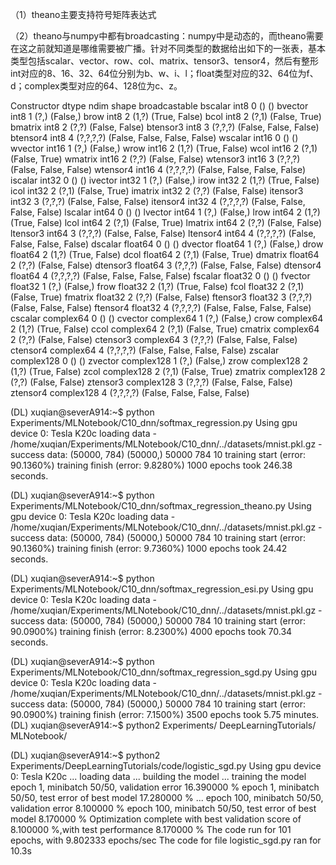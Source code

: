 （1）theano主要支持符号矩阵表达式

（2）theano与numpy中都有broadcasting：numpy中是动态的，而theano需要在这之前就知道是哪维需要被广播。针对不同类型的数据给出如下的一张表，基本类型包括scalar、vector、row、col、matrix、tensor3、tensor4，然后有整形int对应的8、16、32、64位分别为b、w、i、l；float类型对应的32、64位为f、d；complex类型对应的64、128位为c、z。

Constructor	dtype	ndim	shape	broadcastable
bscalar		int8		0	()	()
bvector		int8		1	(?,)	(False,)
brow		int8		2	(1,?)	(True, False)
bcol		int8		2	(?,1)	(False, True)
bmatrix		int8		2	(?,?)	(False, False)
btensor3	int8		3	(?,?,?)	(False, False, False)
btensor4	int8		4	(?,?,?,?)	(False, False, False, False)
wscalar		int16		0	()	()
wvector		int16		1	(?,)	(False,)
wrow		int16		2	(1,?)	(True, False)
wcol		int16		2	(?,1)	(False, True)
wmatrix		int16		2	(?,?)	(False, False)
wtensor3	int16		3	(?,?,?)	(False, False, False)
wtensor4	int16		4	(?,?,?,?)	(False, False, False, False)
iscalar		int32		0	()	()
ivector		int32		1	(?,)	(False,)
irow		int32		2	(1,?)	(True, False)
icol		int32		2	(?,1)	(False, True)
imatrix		int32		2	(?,?)	(False, False)
itensor3	int32		3	(?,?,?)	(False, False, False)
itensor4	int32		4	(?,?,?,?)	(False, False, False, False)
lscalar		int64		0	()	()
lvector		int64		1	(?,)	(False,)
lrow		int64		2	(1,?)	(True, False)
lcol		int64		2	(?,1)	(False, True)
lmatrix		int64		2	(?,?)	(False, False)
ltensor3	int64		3	(?,?,?)	(False, False, False)
ltensor4	int64		4	(?,?,?,?)	(False, False, False, False)
dscalar		float64		0	()	()
dvector		float64		1	(?,)	(False,)
drow		float64		2	(1,?)	(True, False)
dcol		float64		2	(?,1)	(False, True)
dmatrix		float64		2	(?,?)	(False, False)
dtensor3	float64		3	(?,?,?)	(False, False, False)
dtensor4	float64		4	(?,?,?,?)	(False, False, False, False)
fscalar		float32		0	()	()
fvector		float32		1	(?,)	(False,)
frow		float32		2	(1,?)	(True, False)
fcol		float32		2	(?,1)	(False, True)
fmatrix		float32		2	(?,?)	(False, False)
ftensor3	float32		3	(?,?,?)	(False, False, False)
ftensor4	float32		4	(?,?,?,?)	(False, False, False, False)
cscalar		complex64	0	()	()
cvector		complex64	1	(?,)	(False,)
crow		complex64	2	(1,?)	(True, False)
ccol		complex64	2	(?,1)	(False, True)
cmatrix		complex64	2	(?,?)	(False, False)
ctensor3	complex64	3	(?,?,?)	(False, False, False)
ctensor4	complex64	4	(?,?,?,?)	(False, False, False, False)
zscalar		complex128	0	()	()
zvector		complex128	1	(?,)	(False,)
zrow		complex128	2	(1,?)	(True, False)
zcol		complex128	2	(?,1)	(False, True)
zmatrix		complex128	2	(?,?)	(False, False)
ztensor3	complex128	3	(?,?,?)	(False, False, False)
ztensor4	complex128	4	(?,?,?,?)	(False, False, False, False)



(DL) xuqian@severA914:~$ python Experiments/MLNotebook/C10_dnn/softmax_regression.py
Using gpu device 0: Tesla K20c
loading data - /home/xuqian/Experiments/MLNotebook/C10_dnn/../datasets/mnist.pkl.gz - success
data: (50000, 784) (50000,) 50000 784 10
training start  (error: 90.1360%)
training finish (error: 9.8280%)
1000 epochs took 246.38 seconds.

(DL) xuqian@severA914:~$ python Experiments/MLNotebook/C10_dnn/softmax_regression_theano.py
Using gpu device 0: Tesla K20c
loading data - /home/xuqian/Experiments/MLNotebook/C10_dnn/../datasets/mnist.pkl.gz - success
data: (50000, 784) (50000,) 50000 784 10
training start  (error: 90.1360%)
training finish (error: 9.7360%)
1000 epochs took 24.42 seconds.

(DL) xuqian@severA914:~$ python Experiments/MLNotebook/C10_dnn/softmax_regression_esi.py
Using gpu device 0: Tesla K20c
loading data - /home/xuqian/Experiments/MLNotebook/C10_dnn/../datasets/mnist.pkl.gz - success
data: (50000, 784) (50000,) 50000 784 10
training start  (error: 90.0900%)
training finish (error: 8.2300%)
4000 epochs took 70.34 seconds.

(DL) xuqian@severA914:~$ python Experiments/MLNotebook/C10_dnn/softmax_regression_sgd.py
Using gpu device 0: Tesla K20c
loading data - /home/xuqian/Experiments/MLNotebook/C10_dnn/../datasets/mnist.pkl.gz - success
data: (50000, 784) (50000,) 50000 784 10
training start  (error: 90.0900%)
training finish (error: 7.1500%)
3500 epochs took 5.75 minutes.
(DL) xuqian@severA914:~$ python2 Experiments/
DeepLearningTutorials/ MLNotebook/

(DL) xuqian@severA914:~$ python2 Experiments/DeepLearningTutorials/code/logistic_sgd.py
Using gpu device 0: Tesla K20c
... loading data
... building the model
... training the model
epoch 1, minibatch 50/50, validation error 16.390000 %
     epoch 1, minibatch 50/50, test error of best model 17.280000 %
...
epoch 100, minibatch 50/50, validation error 8.100000 %
     epoch 100, minibatch 50/50, test error of best model 8.170000 %
Optimization complete with best validation score of 8.100000 %,with test performance 8.170000 %
The code run for 101 epochs, with 9.802333 epochs/sec
The code for file logistic_sgd.py ran for 10.3s